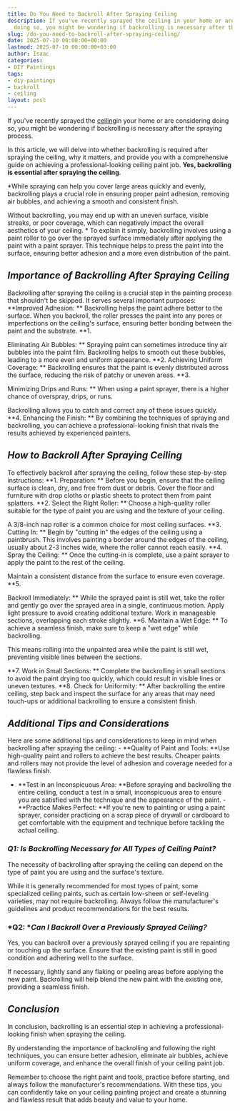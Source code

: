 ```yaml
---
title: Do You Need to Backroll After Spraying Ceiling
description: If you've recently sprayed the ceiling in your home or are considering
  doing so, you might be wondering if backrolling is necessary after the spraying...
slug: /do-you-need-to-backroll-after-spraying-ceiling/
date: 2025-07-10 00:00:00+00:00
lastmod: 2025-07-10 00:00:00+03:00
author: Isaac
categories:
- DIY Paintings
tags:
- diy-paintings
- backroll
- ceiling
layout: post
---
```

If you've recently sprayed the [ceiling](https://pestpolicy.com/how-do-you-paint-a-ceiling-in-a-stairwell/)in your home or are considering doing so, you might be wondering if backrolling is necessary after the spraying process.

In this article, we will delve into whether backrolling is required after spraying the ceiling, why it matters, and provide you with a comprehensive guide on achieving a professional-looking ceiling paint job. **Yes, backrolling is essential after spraying the ceiling**.

*While spraying can help you cover large areas quickly and evenly, backrolling plays a crucial role in ensuring proper paint adhesion, removing air bubbles, and achieving a smooth and consistent finish.

Without backrolling, you may end up with an uneven surface, visible streaks, or poor coverage, which can negatively impact the overall aesthetics of your ceiling. * To explain it simply, backrolling involves using a paint roller to go over the sprayed surface immediately after applying the paint with a paint sprayer. This technique helps to press the paint into the surface, ensuring better adhesion and a more even distribution of the paint.

##  *Importance of Backrolling After Spraying Ceiling*

Backrolling after spraying the ceiling is a crucial step in the painting process that shouldn't be skipped. It serves several important purposes: **Improved Adhesion: ** Backrolling helps the paint adhere better to the surface. When you backroll, the roller presses the paint into any pores or imperfections on the ceiling's surface, ensuring better bonding between the paint and the substrate. **1.

Eliminating Air Bubbles: ** Spraying paint can sometimes introduce tiny air bubbles into the paint film. Backrolling helps to smooth out these bubbles, leading to a more even and uniform appearance. **2. Achieving Uniform Coverage: ** Backrolling ensures that the paint is evenly distributed across the surface, reducing the risk of patchy or uneven areas. **3.

Minimizing Drips and Runs: ** When using a paint sprayer, there is a higher chance of overspray, drips, or runs.

Backrolling allows you to catch and correct any of these issues quickly. **4. Enhancing the Finish: ** By combining the techniques of spraying and backrolling, you can achieve a professional-looking finish that rivals the results achieved by experienced painters.

##  *How to Backroll After Spraying Ceiling*

To effectively backroll after spraying the ceiling, follow these step-by-step instructions: **1. Preparation: ** Before you begin, ensure that the ceiling surface is clean, dry, and free from dust or debris. Cover the floor and furniture with drop cloths or plastic sheets to protect them from paint splatters. **2. Select the Right Roller: ** Choose a high-quality roller suitable for the type of paint you are using and the texture of your ceiling.

A 3/8-inch nap roller is a common choice for most ceiling surfaces. **3. Cutting In: ** Begin by "cutting in" the edges of the ceiling using a paintbrush. This involves painting a border around the edges of the ceiling, usually about 2-3 inches wide, where the roller cannot reach easily. **4. Spray the Ceiling: ** Once the cutting-in is complete, use a paint sprayer to apply the paint to the rest of the ceiling.

Maintain a consistent distance from the surface to ensure even coverage. **5.

Backroll Immediately: ** While the sprayed paint is still wet, take the roller and gently go over the sprayed area in a single, continuous motion. Apply light pressure to avoid creating additional texture. Work in manageable sections, overlapping each stroke slightly. **6. Maintain a Wet Edge: ** To achieve a seamless finish, make sure to keep a "wet edge" while backrolling.

This means rolling into the unpainted area while the paint is still wet, preventing visible lines between the sections.

**7. Work in Small Sections: ** Complete the backrolling in small sections to avoid the paint drying too quickly, which could result in visible lines or uneven textures. **8. Check for Uniformity: ** After backrolling the entire ceiling, step back and inspect the surface for any areas that may need touch-ups or additional backrolling to ensure a consistent finish.

##  *Additional Tips and Considerations*

Here are some additional tips and considerations to keep in mind when backrolling after spraying the ceiling: - **Quality of Paint and Tools: **Use high-quality paint and rollers to achieve the best results. Cheaper paints and rollers may not provide the level of adhesion and coverage needed for a flawless finish.

- **Test in an Inconspicuous Area: **Before spraying and backrolling the entire ceiling, conduct a test in a small, inconspicuous area to ensure you are satisfied with the technique and the appearance of the paint. - **Practice Makes Perfect: **If you're new to painting or using a paint sprayer, consider practicing on a scrap piece of drywall or cardboard to get comfortable with the equipment and technique before tackling the actual ceiling.

###  *Q1: Is Backrolling Necessary for All Types of Ceiling Paint?*

The necessity of backrolling after spraying the ceiling can depend on the type of paint you are using and the surface's texture.

While it is generally recommended for most types of paint, some specialized ceiling paints, such as certain low-sheen or self-leveling varieties, may not require backrolling. Always follow the manufacturer's guidelines and product recommendations for the best results.

###  *Q2: **Can I Backroll Over a Previously Sprayed Ceiling?*

Yes, you can backroll over a previously sprayed ceiling if you are repainting or touching up the surface. Ensure that the existing paint is still in good condition and adhering well to the surface.

If necessary, lightly sand any flaking or peeling areas before applying the new paint. Backrolling will help blend the new paint with the existing one, providing a seamless finish.

##  *Conclusion*

In conclusion, backrolling is an essential step in achieving a professional-looking finish when spraying the ceiling.

By understanding the importance of backrolling and following the right techniques, you can ensure better adhesion, eliminate air bubbles, achieve uniform coverage, and enhance the overall finish of your ceiling paint job.

Remember to choose the right paint and tools, practice before starting, and always follow the manufacturer's recommendations. With these tips, you can confidently take on your ceiling painting project and create a stunning and flawless result that adds beauty and value to your home.